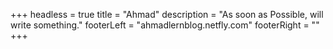 +++
headless = true
title = "Ahmad"
description = "As soon as Possible, will write something."
footerLeft = "ahmadlernblog.netfly.com"
footerRight = ""
+++

